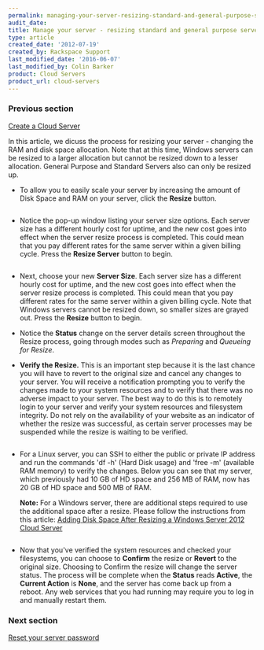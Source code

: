 ```yaml
---
permalink: managing-your-server-resizing-standard-and-general-purpose-servers/
audit_date:
title: Manage your server - resizing standard and general purpose servers
type: article
created_date: '2012-07-19'
created_by: Rackspace Support
last_modified_date: '2016-06-07'
last_modified_by: Colin Barker
product: Cloud Servers
product_url: cloud-servers
---
```


### Previous section

[Create a Cloud Server](/how-to/create-a-cloud-server)

In this article, we dicuss the process for resizing your server -
changing the RAM and disk space allocation. Note that at this time,
Windows servers can be resized to a larger allocation but cannot be
resized down to a lesser allocation. General Purpose and Standard 
Servers also can only be resized up. 

-   To allow you to easily scale your server by increasing the amount of
    Disk Space and RAM on your server, click the **Resize** button.

    <img src="{% asset_path cloud-servers/managing-your-server-resizing-standard-and-general-purpose-servers/8_Resizenew.png %}" alt="" />

-   Notice the pop-up window listing your server size options. Each
    server size has a different hourly cost for uptime, and the new cost
    goes into effect when the server resize process is completed. This
    could mean that you pay different rates for the same server
    within a given billing cycle. Press the **Resize Server** button
    to begin.

    <img src="{% asset_path cloud-servers/managing-your-server-resizing-standard-and-general-purpose-servers/9_ResizeProcessnew.png %}" alt="" />

-   Next, choose your new **Server Size**. Each server size has
    a different hourly cost for uptime, and the new cost goes into
    effect when the server resize process is completed. This could mean
    that you pay different rates for the same server within a given
    billing cycle. Note that Windows servers cannot be resized down, so
    smaller sizes are grayed out. Press the **Resize** button
    to begin.

-   Notice the **Status** change on the server details screen
    throughout the Resize process, going through modes such
    as *Preparing* and *Queueing for Resize*.

-   **Verify the Resize.** This is an important step because it is the
    last chance you will have to revert to the original size and cancel
    any changes to your server. You will receive a notification
    prompting you to verify the changes made to your system resources
    and to verify that there was no adverse impact to your server. The
    best way to do this is to remotely login to your server and verify
    your system resources and filesystem integrity. Do not rely on the
    availability of your website as an indicator of whether the resize
    was successful, as certain server processes may be suspended while
    the resize is waiting to be verified.

    <img src="{% asset_path cloud-servers/managing-your-server-resizing-standard-and-general-purpose-servers/14_ConfirmRollbacknew.png %}" alt="" />

-   For a Linux server, you can SSH to either the public or private IP
    address and run the commands 'df -h' (Hard Disk usage) and 'free -m'
    (available RAM memory) to verify the changes.  Below you can see
    that my server, which previously had 10 GB of HD space and 256 MB of
    RAM, now has 20 GB of HD space and 500 MB of RAM.

    **Note:** For a Windows server, there are additional steps required
    to use the additional space after a resize.  Please follow the
    instructions from this article: [Adding Disk Space After Resizing a Windows Server 2012 Cloud Server](/how-to/adding-disk-space-after-resizing-a-windows-server-2012-cloud-server)

    <img src="{% asset_path cloud-servers/managing-your-server-resizing-standard-and-general-purpose-servers/15_VerifyResizeSSH.png %}" alt="" />

-   Now that you've verified the system resources and checked your
    filesystems, you can choose to **Confirm** the resize
    or **Revert** to the original size.  Choosing to Confirm the resize
    will change the server status. The process will be complete when
    the **Status** reads **Active**, the **Current Action** is **None**,
    and the server has come back up from a reboot. Any web services
    that you had running may require you to log in and manually
    restart them.

### Next section

[Reset your server password](/how-to/reset-your-server-password)
